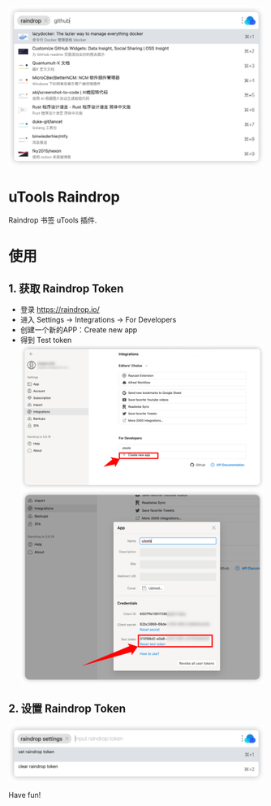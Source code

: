 ![](./screenshots/0.png)
# uTools Raindrop
Raindrop 书签 uTools 插件.

# 使用

## 1. 获取 Raindrop Token
- 登录 https://raindrop.io/
- 进入 Settings -> Integrations -> For Developers
- 创建一个新的APP：Create new app
- 得到 Test token
![](./screenshots/1.png)
![](./screenshots/2.png)

## 2. 设置 Raindrop Token
![](./screenshots/3.png)

Have fun!